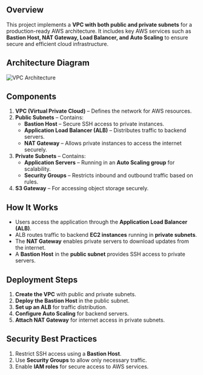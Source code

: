 
## Overview  
This project implements a **VPC with both public and private subnets** for a production-ready AWS architecture. It includes key AWS services such as **Bastion Host, NAT Gateway, Load Balancer, and Auto Scaling** to ensure secure and efficient cloud infrastructure.

## Architecture Diagram  
![VPC Architecture](https://docs.aws.amazon.com/images/vpc/latest/userguide/images/vpc-example-private-subnets.png)  


## Components  
1. **VPC (Virtual Private Cloud)** – Defines the network for AWS resources.  
2. **Public Subnets** – Contains:
   - **Bastion Host** – Secure SSH access to private instances.
   - **Application Load Balancer (ALB)** – Distributes traffic to backend servers.
   - **NAT Gateway** – Allows private instances to access the internet securely.  
3. **Private Subnets** – Contains:
   - **Application Servers** – Running in an **Auto Scaling group** for scalability.
   - **Security Groups** – Restricts inbound and outbound traffic based on rules.
4. **S3 Gateway** – For accessing object storage securely.  

## How It Works  
- Users access the application through the **Application Load Balancer (ALB)**.  
- ALB routes traffic to backend **EC2 instances** running in **private subnets**.  
- The **NAT Gateway** enables private servers to download updates from the internet.  
- A **Bastion Host** in the **public subnet** provides SSH access to private servers.  

## Deployment Steps  
1. **Create the VPC** with public and private subnets.  
2. **Deploy the Bastion Host** in the public subnet.  
3. **Set up an ALB** for traffic distribution.  
4. **Configure Auto Scaling** for backend servers.  
5. **Attach NAT Gateway** for internet access in private subnets.  

## Security Best Practices  
1. Restrict SSH access using a **Bastion Host**.  
2. Use **Security Groups** to allow only necessary traffic.  
3. Enable **IAM roles** for secure access to AWS services.  


